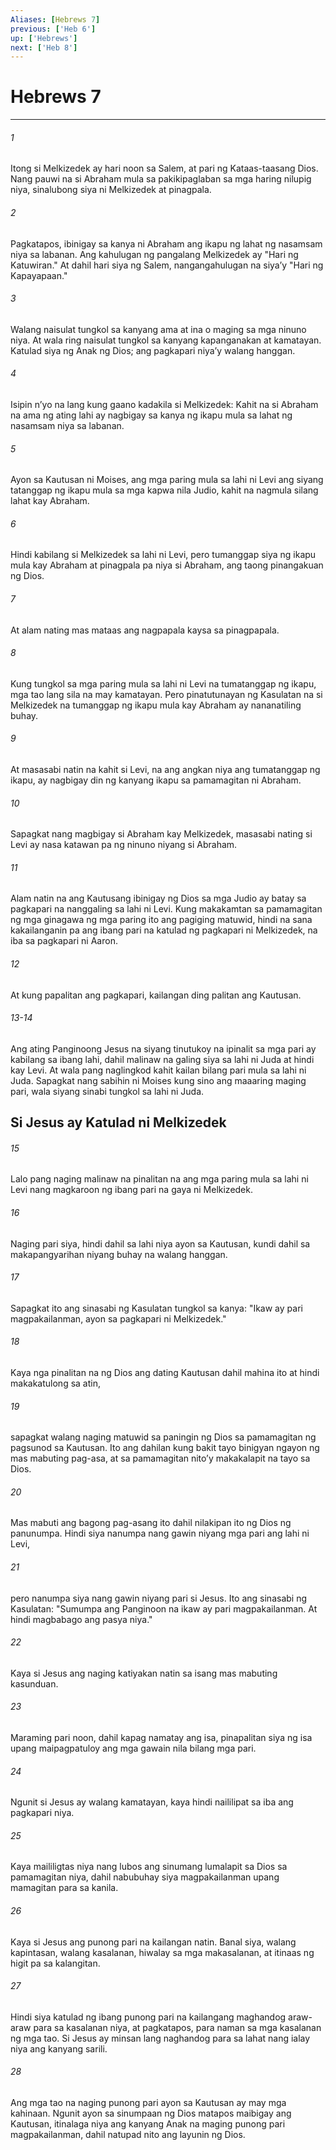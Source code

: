 ```yaml
---
Aliases: [Hebrews 7]
previous: ['Heb 6']
up: ['Hebrews']
next: ['Heb 8']
---
```

# Hebrews 7

***

###### 1
Itong si Melkizedek ay hari noon sa Salem, at pari ng Kataas-taasang Dios. Nang pauwi na si Abraham mula sa pakikipaglaban sa mga haring nilupig niya, sinalubong siya ni Melkizedek at pinagpala. 

###### 2
Pagkatapos, ibinigay sa kanya ni Abraham ang ikapu ng lahat ng nasamsam niya sa labanan. Ang kahulugan ng pangalang Melkizedek ay "Hari ng Katuwiran." At dahil hari siya ng Salem, nangangahulugan na siyaʼy "Hari ng Kapayapaan." 

###### 3
Walang naisulat tungkol sa kanyang ama at ina o maging sa mga ninuno niya. At wala ring naisulat tungkol sa kanyang kapanganakan at kamatayan. Katulad siya ng Anak ng Dios; ang pagkapari niyaʼy walang hanggan. 

###### 4
Isipin nʼyo na lang kung gaano kadakila si Melkizedek: Kahit na si Abraham na ama ng ating lahi ay nagbigay sa kanya ng ikapu mula sa lahat ng nasamsam niya sa labanan. 

###### 5
Ayon sa Kautusan ni Moises, ang mga paring mula sa lahi ni Levi ang siyang tatanggap ng ikapu mula sa mga kapwa nila Judio, kahit na nagmula silang lahat kay Abraham. 

###### 6
Hindi kabilang si Melkizedek sa lahi ni Levi, pero tumanggap siya ng ikapu mula kay Abraham at pinagpala pa niya si Abraham, ang taong pinangakuan ng Dios. 

###### 7
At alam nating mas mataas ang nagpapala kaysa sa pinagpapala. 

###### 8
Kung tungkol sa mga paring mula sa lahi ni Levi na tumatanggap ng ikapu, mga tao lang sila na may kamatayan. Pero pinatutunayan ng Kasulatan na si Melkizedek na tumanggap ng ikapu mula kay Abraham ay nananatiling buhay. 

###### 9
At masasabi natin na kahit si Levi, na ang angkan niya ang tumatanggap ng ikapu, ay nagbigay din ng kanyang ikapu sa pamamagitan ni Abraham. 

###### 10
Sapagkat nang magbigay si Abraham kay Melkizedek, masasabi nating si Levi ay nasa katawan pa ng ninuno niyang si Abraham. 

###### 11
Alam natin na ang Kautusang ibinigay ng Dios sa mga Judio ay batay sa pagkapari na nanggaling sa lahi ni Levi. Kung makakamtan sa pamamagitan ng mga ginagawa ng mga paring ito ang pagiging matuwid, hindi na sana kakailanganin pa ang ibang pari na katulad ng pagkapari ni Melkizedek, na iba sa pagkapari ni Aaron. 

###### 12
At kung papalitan ang pagkapari, kailangan ding palitan ang Kautusan.

###### 13-14
Ang ating Panginoong Jesus na siyang tinutukoy na ipinalit sa mga pari ay kabilang sa ibang lahi, dahil malinaw na galing siya sa lahi ni Juda at hindi kay Levi. At wala pang naglingkod kahit kailan bilang pari mula sa lahi ni Juda. Sapagkat nang sabihin ni Moises kung sino ang maaaring maging pari, wala siyang sinabi tungkol sa lahi ni Juda.

## Si Jesus ay Katulad ni Melkizedek 

###### 15
Lalo pang naging malinaw na pinalitan na ang mga paring mula sa lahi ni Levi nang magkaroon ng ibang pari na gaya ni Melkizedek. 

###### 16
Naging pari siya, hindi dahil sa lahi niya ayon sa Kautusan, kundi dahil sa makapangyarihan niyang buhay na walang hanggan. 

###### 17
Sapagkat ito ang sinasabi ng Kasulatan tungkol sa kanya: "Ikaw ay pari magpakailanman, ayon sa pagkapari ni Melkizedek." 

###### 18
Kaya nga pinalitan na ng Dios ang dating Kautusan dahil mahina ito at hindi makakatulong sa atin, 

###### 19
sapagkat walang naging matuwid sa paningin ng Dios sa pamamagitan ng pagsunod sa Kautusan. Ito ang dahilan kung bakit tayo binigyan ngayon ng mas mabuting pag-asa, at sa pamamagitan nitoʼy makakalapit na tayo sa Dios. 

###### 20
Mas mabuti ang bagong pag-asang ito dahil nilakipan ito ng Dios ng panunumpa. Hindi siya nanumpa nang gawin niyang mga pari ang lahi ni Levi, 

###### 21
pero nanumpa siya nang gawin niyang pari si Jesus. Ito ang sinasabi ng Kasulatan: "Sumumpa ang Panginoon na ikaw ay pari magpakailanman. At hindi magbabago ang pasya niya." 

###### 22
Kaya si Jesus ang naging katiyakan natin sa isang mas mabuting kasunduan. 

###### 23
Maraming pari noon, dahil kapag namatay ang isa, pinapalitan siya ng isa upang maipagpatuloy ang mga gawain nila bilang mga pari. 

###### 24
Ngunit si Jesus ay walang kamatayan, kaya hindi naililipat sa iba ang pagkapari niya. 

###### 25
Kaya maililigtas niya nang lubos ang sinumang lumalapit sa Dios sa pamamagitan niya, dahil nabubuhay siya magpakailanman upang mamagitan para sa kanila. 

###### 26
Kaya si Jesus ang punong pari na kailangan natin. Banal siya, walang kapintasan, walang kasalanan, hiwalay sa mga makasalanan, at itinaas ng higit pa sa kalangitan. 

###### 27
Hindi siya katulad ng ibang punong pari na kailangang maghandog araw-araw para sa kasalanan niya, at pagkatapos, para naman sa mga kasalanan ng mga tao. Si Jesus ay minsan lang naghandog para sa lahat nang ialay niya ang kanyang sarili. 

###### 28
Ang mga tao na naging punong pari ayon sa Kautusan ay may mga kahinaan. Ngunit ayon sa sinumpaan ng Dios matapos maibigay ang Kautusan, itinalaga niya ang kanyang Anak na maging punong pari magpakailanman, dahil natupad nito ang layunin ng Dios.
